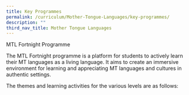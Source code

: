 ```yaml
---
title: Key Programmes
permalink: /curriculum/Mother-Tongue-Languages/key-programmes/
description: ""
third_nav_title: Mother Tongue Languages
---
```

MTL Fortnight Programme  
  
The MTL Fortnight programme is a platform for students to actively learn their MT languages as a living language. It aims to create an immersive environment for learning and appreciating MT languages and cultures in authentic settings.  
  
The themes and learning activities for the various levels are as follows: